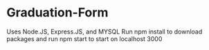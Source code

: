 # Graduation-Form
Uses Node.JS, Express.JS, and MYSQL
Run npm install to download packages and run npm start to start on localhost 3000
